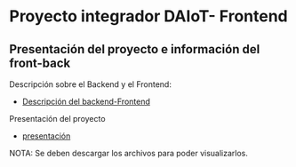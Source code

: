 # Proyecto integrador DAIoT- Frontend

## Presentación del proyecto e información del front-back

Descripción sobre el Backend y el Frontend:

- [Descripción del backend-Frontend](https://raw.githubusercontent.com/raulemilio/romero_TI_frontend/main/documentos/Trabajo_Practico_Back-end_front-end.pdf)

Presentación del proyecto

- [presentación](https://github.com/raulemilio/romero_TI_frontend/blob/main/documentos/presentaci%C3%B3n_proyecto.pdf) 

NOTA: Se deben descargar los archivos para poder visualizarlos.
